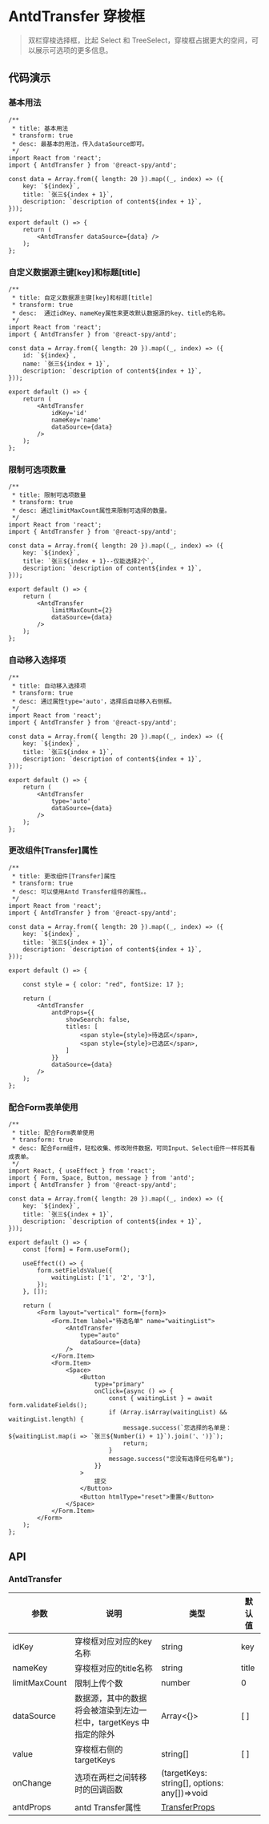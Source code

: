 # AntdTransfer 穿梭框

> 双栏穿梭选择框，比起 Select 和 TreeSelect，穿梭框占据更大的空间，可以展示可选项的更多信息。

## 代码演示

### 基本用法

```tsx
/**
 * title: 基本用法
 * transform: true
 * desc: 最基本的用法，传入dataSource即可。
 */
import React from 'react';
import { AntdTransfer } from '@react-spy/antd';

const data = Array.from({ length: 20 }).map((_, index) => ({
    key: `${index}`,
    title: `张三${index + 1}`,
    description: `description of content${index + 1}`,
}));

export default () => {
    return (
        <AntdTransfer dataSource={data} />
    );
};
```

### 自定义数据源主键[key]和标题[title]

```tsx
/**
 * title: 自定义数据源主键[key]和标题[title]
 * transform: true
 * desc:  通过idKey、nameKey属性来更改默认数据源的key、title的名称。
 */
import React from 'react';
import { AntdTransfer } from '@react-spy/antd';

const data = Array.from({ length: 20 }).map((_, index) => ({
    id: `${index}`,
    name: `张三${index + 1}`,
    description: `description of content${index + 1}`,
}));

export default () => {
    return (
        <AntdTransfer
            idKey='id'
            nameKey='name'
            dataSource={data}
        />
    );
};
```

### 限制可选项数量

```tsx
/**
 * title: 限制可选项数量
 * transform: true
 * desc: 通过limitMaxCount属性来限制可选择的数量。
 */
import React from 'react';
import { AntdTransfer } from '@react-spy/antd';

const data = Array.from({ length: 20 }).map((_, index) => ({
    key: `${index}`,
    title: `张三${index + 1}--仅能选择2个`,
    description: `description of content${index + 1}`,
}));

export default () => {
    return (
        <AntdTransfer
            limitMaxCount={2}
            dataSource={data}
        />
    );
};
```

### 自动移入选择项

```tsx
/**
 * title: 自动移入选择项
 * transform: true
 * desc: 通过属性type='auto'，选择后自动移入右侧框。
 */
import React from 'react';
import { AntdTransfer } from '@react-spy/antd';

const data = Array.from({ length: 20 }).map((_, index) => ({
    key: `${index}`,
    title: `张三${index + 1}`,
    description: `description of content${index + 1}`,
}));

export default () => {
    return (
        <AntdTransfer
            type='auto'
            dataSource={data}
        />
    );
};
```

### 更改组件[Transfer]属性

```tsx
/**
 * title: 更改组件[Transfer]属性
 * transform: true
 * desc: 可以使用Antd Transfer组件的属性。。
 */
import React from 'react';
import { AntdTransfer } from '@react-spy/antd';

const data = Array.from({ length: 20 }).map((_, index) => ({
    key: `${index}`,
    title: `张三${index + 1}`,
    description: `description of content${index + 1}`,
}));

export default () => {

    const style = { color: "red", fontSize: 17 };
    
    return (
        <AntdTransfer
            antdProps={{
                showSearch: false,
                titles: [
                    <span style={style}>待选区</span>,
                    <span style={style}>已选区</span>,
                ]
            }}
            dataSource={data}
        />
    );
};
```

### 配合Form表单使用

```tsx
/**
 * title: 配合Form表单使用
 * transform: true
 * desc: 配合Form组件，轻松收集、修改附件数据，可同Input、Select组件一样将其看成表单。
 */
import React, { useEffect } from 'react';
import { Form, Space, Button, message } from 'antd';
import { AntdTransfer } from '@react-spy/antd';

const data = Array.from({ length: 20 }).map((_, index) => ({
    key: `${index}`,
    title: `张三${index + 1}`,
    description: `description of content${index + 1}`,
}));

export default () => {
    const [form] = Form.useForm();

    useEffect(() => {
        form.setFieldsValue({
            waitingList: ['1', '2', '3'],
        });
    }, []);

    return (
        <Form layout="vertical" form={form}>
            <Form.Item label="待选名单" name="waitingList">
                <AntdTransfer
                    type="auto"
                    dataSource={data}
                />
            </Form.Item>
            <Form.Item>
                <Space>
                    <Button
                        type="primary"
                        onClick={async () => {
                            const { waitingList } = await form.validateFields();
                            if (Array.isArray(waitingList) && waitingList.length) {
                                message.success(`您选择的名单是：${waitingList.map(i => `张三${Number(i) + 1}`).join('、')}`);
                                return;
                            }
                            message.success("您没有选择任何名单");
                        }}
                    >
                        提交
                    </Button>
                    <Button htmlType="reset">重置</Button>
                </Space>
            </Form.Item>
        </Form>
    );
};
```

## API

### AntdTransfer

| 参数          | 说明                                                              | 类型                                                                         | 默认值 |
| ------------- | ----------------------------------------------------------------- | ---------------------------------------------------------------------------- | ------ |
| idKey         | 穿梭框对应对应的key名称                                           | string                                                                       | key    |
| nameKey       | 穿梭框对应的title名称                                             | string                                                                       | title  |
| limitMaxCount | 限制上传个数                                                      | number                                                                       | 0      |
| dataSource    | 数据源，其中的数据将会被渲染到左边一栏中，targetKeys 中指定的除外 | Array<{}>                                                                       | [ ]    |
| value         | 穿梭框右侧的targetKeys                                            | string[]                                                                     | [ ]    |
| onChange      | 选项在两栏之间转移时的回调函数                                    | (targetKeys: string[], options: any[])=>void                                 |        |
| antdProps     | antd Transfer属性                                                 | [TransferProps](https://ant-design.antgroup.com/components/transfer-cn/#API) |        |